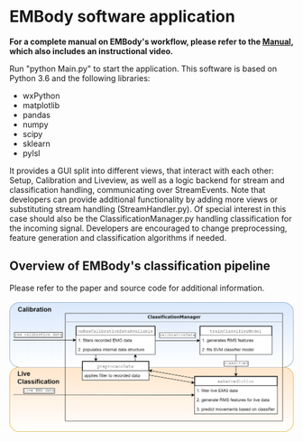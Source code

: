 # EMBody software application

**For a complete manual on EMBody's workflow, please refer to the [Manual](../manual), which also includes an instructional video.**

Run "python Main.py" to start the application. This software is based on Python 3.6 and the following libraries: 
* wxPython
* matplotlib
* pandas
* numpy
* scipy
* sklearn
* pylsl

It provides a GUI split into different views, that interact with each other: Setup, Calibration and Liveview, as well as a logic backend for stream and classification handling, communicating over StreamEvents.
Note that developers can provide additional functionality by adding more views or substituting stream handling (StreamHandler.py). Of special interest in this case should also be the ClassificationManager.py handling classification for the incoming signal.
Developers are encouraged to change preprocessing, feature generation and classification algorithms if needed.

## Overview of EMBody's classification pipeline
Please refer to the paper and source code for additional information.

<img src="./classificationManager.png" alt="classificationManager" width="800"/>
